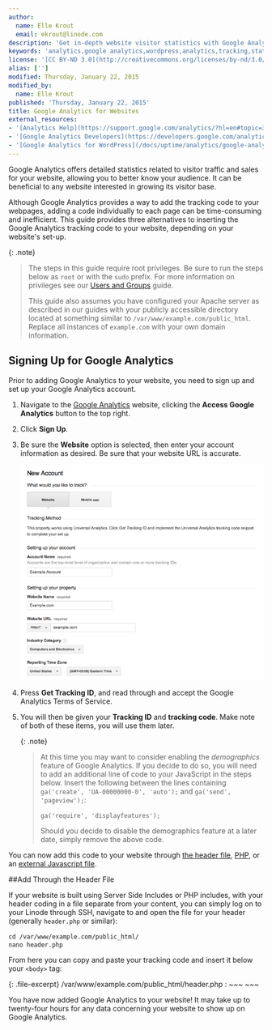 ```yaml
---
author:
  name: Elle Krout
  email: ekrout@linode.com
description: 'Get in-depth website visitor statistics with Google Analytics on your WordPress website.'
keywords: 'analytics,google analytics,wordpress,analytics,tracking,statistics'
license: '[CC BY-ND 3.0](http://creativecommons.org/licenses/by-nd/3.0/us/)'
alias: ['']
modified: Thursday, January 22, 2015
modified_by:
  name: Elle Krout
published: 'Thursday, January 22, 2015'
title: Google Analytics for Websites
external_resources:
- '[Analytics Help](https://support.google.com/analytics/?hl=en#topic=3544906)'
- '[Google Analytics Developers](https://developers.google.com/analytics/)'
- '[Google Analytics for WordPress](/docs/uptime/analytics/google-analytics/google-analytics-on-wordpress)'
---
```


Google Analytics offers detailed statistics related to visitor traffic and sales for your website, allowing you to better know your audience. It can be beneficial to any website interested in growing its visitor base.

Although Google Analytics provides a way to add the tracking code to your webpages, adding a code individually to each page can be time-consuming and inefficient. This guide provides three alternatives to inserting the Google Analytics tracking code to your website, depending on your website's set-up.

{: .note}
>
>The steps in this guide require root privileges. Be sure to run the steps below as `root` or with the `sudo` prefix. For more information on privileges see our [Users and Groups](/docs/tools-reference/linux-users-and-groups) guide.
>
>This guide also assumes you have configured your Apache server as described in our guides with your publicly accessible directory located at something similar to `/var/www/example.com/public_html`. Replace all instances of `example.com` with your own domain information.

## Signing Up for Google Analytics

Prior to adding Google Analytics to your website, you need to sign up and set up your Google Analytics account.

1.  Navigate to the [Google Analytics](http://www.google.com/analytics) website, clicking the **Access Google Analytics** button to the top right.

2.  Click **Sign Up**.

3.  Be sure the **Website** option is selected, then enter your account information as desired. Be sure that your website URL is accurate.

    ![Google Analytics account creation](/docs/assets/googleana-wordpress-signup.png)

4.  Press **Get Tracking ID**, and read through and accept the Google Analytics Terms of Service.

5.  You will then be given your **Tracking ID** and **tracking code**. Make note of both of these items, you will use them later.

    {: .note}
    >
    >At this time you may want to consider enabling the *demographics* feature of Google Analytics. If you decide to do so, you will need to add an additional line of code to your JavaScript in the steps below. Insert the following between the lines containing `ga('create', 'UA-00000000-0', 'auto');` and `ga('send', 'pageview');`:
    >
    >     ga('require', 'displayfeatures');
    >
    >Should you decide to disable the demographics feature at a later date, simply remove the above code.

You can now add this code to your website through [the header file](#add-through-the-header-file), [PHP](#add-through-php), or an [external Javascript file](#add-through-external-javascript).

##Add Through the Header File

If your website is built using Server Side Includes or PHP includes, with your header coding in a file separate from your content, you can simply log on to your Linode through SSH, navigate to and open the file for your header (generally `header.php` or similar):

    cd /var/www/example.com/public_html/
    nano header.php

From here you can copy and paste your tracking code and insert it below your `<body>` tag:

{: .file-excerpt}
/var/www/example.com/public_html/header.php
:   ~~~
    <script>
     (function(i,s,o,g,r,a,m){i['GoogleAnalyticsObject']=r;i[r]=i[r]||function(){
     (i[r].q=i[r].q||[]).push(arguments)},i[r].l=1*new Date();a=s.createElement(o),
     m=s.getElementsByTagName(o)[0];a.async=1;a.src=g;m.parentNode.insertBefore(a,m)
     })(window,document,'script','//www.google-analytics.com/analytics.js','ga');

     ga('create', 'UA-00000000-0', 'auto');
     ga('send', 'pageview');

    </script>
    ~~~

    {: .note}
    >
    >If you copy the above code replace `UA-00000000-0` with your **tracking ID**, and add the additional demographics code if needed.

This is by far the easiest option for inserting the tracking code onto your website: Beyond navigating to the proper file, little other work is required. It may take up to twenty-four hours for any data concerning your website to show up on Google Analytics.

##Add Through PHP

If your website is coded using PHP (your files will end in `.php`), you can also add the tracking code through a PHP script. This is useful if you are not using a seperate PHP file for your header, or otherwise want to keep the code itself outside of your header file. This also makes any additional changes you may want to make to the tracking code far more efficient, since you will only have to edit one file.

1.  Navigate to the directory your website is hosted on:

        cd /var/www/example.com/public_html

2.  Create a file for `googleanalytics.php`:

        nano googleanalytics.php

3.  Add your tracking code:

    {: .file-excerpt}
    /var/www/example.com/public_html/googleanalytics.php
    :   ~~~
        <script>
         (function(i,s,o,g,r,a,m){i['GoogleAnalyticsObject']=r;i[r]=i[r]||function(){
         (i[r].q=i[r].q||[]).push(arguments)},i[r].l=1*new Date();a=s.createElement(o),
         m=s.getElementsByTagName(o)[0];a.async=1;a.src=g;m.parentNode.insertBefore(a,m)
         })(window,document,'script','//www.google-analytics.com/analytics.js','ga');

         ga('create', 'UA-00000000-0', 'auto');
         ga('send', 'pageview');

        </script>
        ~~~

    {: .note}
    >
    >If you copy the above code replace `UA-00000000-0` with your **tracking ID**.

4.  Press **CTRL-X**, then **Y** to save and exit.

5.  If your website does not have a separate header file, and you need to insert the code in every page, skip to step 6; otherwise, open and add the following code to your header document (`header.php` here) after your `<body>` tag:

        nano header.php

    {: .file-excerpt}
    /var/www/example.com/public_html/header.php
    :   ~~~
        <?php include_once("googleanalytics.php") ?>
        ~~~

    You have now added Google Analytics to your website! It may take up to twenty-four hours for any data concerning your website to show up on Google Analytics. You need not follow the rest of this guide.

6.  If your PHP-enabled website does not have a header template, then you can insert the needed code to your website through the terminal. Make sure you are in the directory that holds your website's files.

7.  Through using the *stream editor* command (`sed`), you can insert the needed code into multiple documents at once:

        sed -i 's/<body>/<body><?php include_once("googleanalytics.php") ?>/g' *.php

    {: .note}
    >
    >If the `<body>` tag of your website contains other variables, please adjust the two instances of `<body>` in the above code to match your current coding.
    >
    >Similarly, if your files end with something other than `.php`, replace the file ending in the code above.

8.  To see if the code was successfully inserted into your website files, you can either open your website in your browser and view the source file, or open up a file in the terminal:

        nano index.php

    When you view the file, you should see the code inserted immediately after the `<body>` tag:

    {: .file-excerpt}
    /var/www/example.com/public_html/index.php
    :   ~~~
        <body><?php include_once("googleanalytics.php") ?>
        ~~~

You have now added Google Analytics to your website! It may take up to twenty-four hours for any data concerning your website to show up on Google Analytics.

##Add Through External Javascript

If your website cannot use PHP (its files end in `.html`, `.htm`, or otherwise), you can insert the Google Analytics code through your terminal, using an external Javascript file and the `sed` command.

1.  Navigate to the directory your website is hosted in:

        cd /var/www/example.com/public_html

2. (Optional) If you already have a Javascript folder, change directories to that folder. Otherwise, you may want to create a Javascript folder now:

        mkdir javascript

    Navigate to your newly-made folder:

        cd javascript

3.  Create a `ga.js` file to hold your Google Analytics code:

        nano ga.js

5.  Insert the following code, replacing `UA-00000000-0` with your **tracking ID**:

    {: .file-excerpt}
    /var/www/example.com/public_html/javascript/ga.js
    :   ~~~
        (function(i,s,o,g,r,a,m){i['GoogleAnalyticsObject']=r;i[r]=i[r]||function(){
        (i[r].q=i[r].q||[]).push(arguments)},i[r].l=1*new Date();a=s.createElement(o),
        m=s.getElementsByTagName(o)[0];a.async=1;a.src=g;m.parentNode.insertBefore(a,m)
        })(window,document,'script','//www.google-analytics.com/analytics.js','ga');

        ga('create', 'UA-00000000-0', 'auto');
        ga('send', 'pageview');
        ~~~

6.  **CTRL-X**, then **Y** to exit.

7.  To insert a link to the JavaScript file holding your tracking code, you will use the `sed` command, which will search for and replace all instances of your `<head>` tag with `<head><script type="text/javascript" src="javascript/ga.js"></script>`:

        sed -i 's@<head>@<head><script type="text/javascript" src="javascript/ga.js"></script>@g' *.html

    {: .note}
    >
    >Because this is inserting JavaScript code and PHP, the code can be inserted in the `<head>` tag, and does not to be located after the `<body>` tag.

8.  To check that the code has been successfully inserted into your `.html` files, you can either open up your website in your browser and view the source code or view a file in your terminal. The folllowing should appear in conjuction to your `<head>` tag:

    {: .file-excerpt}
    /var/www/example.com/public_html/index.html
    :   ~~~
        <head><script type="text/javascript" src="javascript/ga.js"></script>
        ~~~

    You have now added Google Analytics to your website! It may take up to twenty-four hours for any data concerning your website to show up on Google Analytics.



